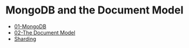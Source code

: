 # MongoDB and the Document Model
- [01-MongoDB](MongoDB/MongoDB%20Data%20Modeling/01-MongoDB.md)
- [02-The Document Model](MongoDB/MongoDB%20Data%20Modeling/02-The%20Document%20Model.md)
- [Sharding](MongoDB/Sharding.md)